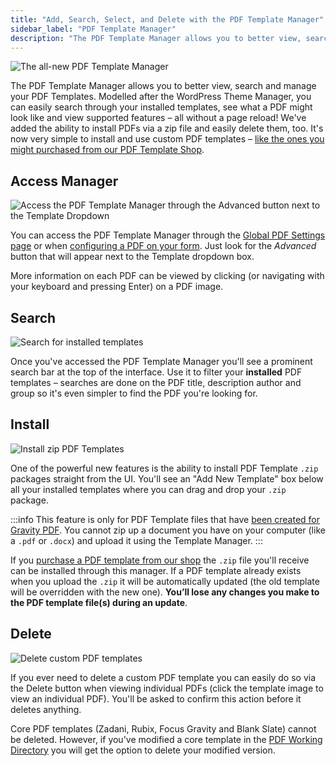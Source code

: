 ```yaml
---
title: "Add, Search, Select, and Delete with the PDF Template Manager"
sidebar_label: "PDF Template Manager"
description: "The PDF Template Manager allows you to better view, search and manage your PDF Templates. You can easily search through your installed templates, see what a PDF might look like and view supported features. You can also install PDFs via a zip file and easily delete them, too."
---
```


![The all-new PDF Template Manager](https://resources.gravitypdf.com/uploads/2017/03/updating-advanced-template-selector.png) 

The PDF Template Manager allows you to better view, search and manage your PDF Templates. Modelled after the WordPress Theme Manager, you can easily search through your installed templates, see what a PDF might look like and view supported features – all without a page reload! We've added the ability to install PDFs via a zip file and easily delete them, too. It's now very simple to install and use custom PDF templates – [like the ones you might purchased from our PDF Template Shop](https://gravitypdf.com/template-shop/). 

## Access Manager 

![Access the PDF Template Manager through the Advanced button next to the Template Dropdown](https://resources.gravitypdf.com/uploads/2017/03/access.png) 

You can access the PDF Template Manager through the [Global PDF Settings page](global-settings.md#default-template) or when [configuring a PDF on your form](setup-pdf.md#template). Just look for the *Advanced* button that will appear next to the Template dropdown box. 

More information on each PDF can be viewed by clicking (or navigating with your keyboard and pressing Enter) on a PDF image.

## Search 

![Search for installed templates](https://resources.gravitypdf.com/uploads/2017/03/search.png) 

Once you've accessed the PDF Template Manager you'll see a prominent search bar at the top of the interface. Use it to filter your **installed** PDF templates – searches are done on the PDF title, description author and group so it's even simpler to find the PDF you're looking for.

## Install 

![Install zip PDF Templates](https://resources.gravitypdf.com/uploads/2017/03/installing.png) 

One of the powerful new features is the ability to install PDF Template `.zip` packages straight from the UI. You'll see an "Add New Template" box below all your installed templates where you can drag and drop your `.zip` package.

:::info
This feature is only for PDF Template files that have [been created for Gravity PDF](start-customising.md). You cannot zip up a document you have on your computer (like a `.pdf` or `.docx`) and upload it using the Template Manager.
:::

If you [purchase a PDF template from our shop](https://gravitypdf.com/shop/) the `.zip` file you'll receive can be installed through this manager. If a PDF template already exists when you upload the `.zip` it will be automatically updated (the old template will be overridden with the new one). **You’ll lose any changes you make to the PDF template file(s) during an update**.

## Delete 

![Delete custom PDF templates](https://resources.gravitypdf.com/uploads/2017/03/details-page-delete.png) 

If you ever need to delete a custom PDF template you can easily do so via the Delete button when viewing individual PDFs (click the template image to view an individual PDF). You'll be asked to confirm this action before it deletes anything. 

Core PDF templates (Zadani, Rubix, Focus Gravity and Blank Slate) cannot be deleted. However, if you've modified a core template in the [PDF Working Directory](first-custom-pdf.md#working-directory) you will get the option to delete your modified version.
